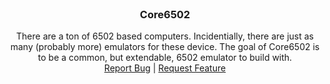 
<br />
<p align="center">

  <h3 align="center">Core6502</h3>

  <p align="center">
    There are a ton of 6502 based computers.  Incidentially, there are just as many (probably more) emulators for these device.  The goal of Core6502 is to be a common, but extendable, 6502 emulator to build with.
    <br />
    <a href="https://github.com/evanstoddard/Core6502/issues">Report Bug</a>
    |
    <a href="https://github.com/evanstoddard/Core6502/issues">Request Feature</a>
  </p>
</p>

